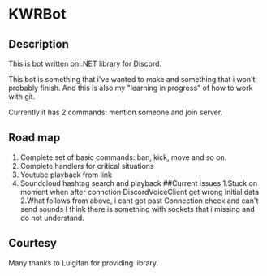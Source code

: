 # KWRBot
## Description
  This is bot written on .NET library for Discord.
  
  This bot is something that i've wanted to make and something that i won't probably finish.
  And this is also my "learning in progress" of how to work with git.
  
  Currently it has 2 commands: mention someone and join server.
## Road map
  1. Complete set of basic commands: ban, kick, move and so on.
  2. Complete handlers for critical situations
  3. Youtube playback from link
  4. Soundcloud hashtag search and playback
##Current issues
  1.Stuck on moment when after connction DiscordVoiceClient get wrong initial data
  2.What follows from above, i cant got past Connection check and can't send sounds
I think there is something with sockets that i missing and do not understand.

## Courtesy 
  Many thanks to Luigifan for providing library.
